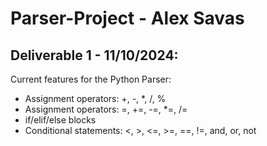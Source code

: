 # Parser-Project - Alex Savas
## Deliverable 1 - 11/10/2024:
  Current features for the Python Parser: 
  - Assignment operators: +, -, *, /, %
  - Assignment operators: =, +=, -=, *=, /=
  - if/elif/else blocks
  - Conditional statements: <, >, <=, >=, ==, !=, and, or, not
